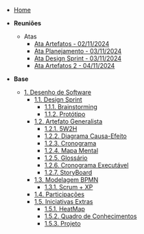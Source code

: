 <!-- docs/_sidebar.md -->

- [Home](/)


- **Reuniões**
  - Atas
    - [Ata Artefatos - 02/11/2024](/Atas/atas.md)
    - [Ata Planejamento - 03/11/2024](/Atas/ata_planejamento.md)
    - [Ata Design Sprint - 03/11/2024](/Atas/ata_designsprint.md)
    - [Ata Artefatos 2 - 04/11/2024](/Atas/Ata_gp1_3.md)

- **Base**
  - [1. Desenho de Software](/Base/1.Base.md)
    - [1.1. Design Sprint](/DesignSprint/designsprint.md)
      - [1.1.1. Brainstorming](/DesignSprint/brainstorming.md)
      - [1.1.2. Protótipo](/DesignSprint/prototipo.md)
    - [1.2. Artefato Generalista](/Artefatos/artefato.md)
      - [1.2.1. 5W2H](/Artefatos/5w2h.md)
      - [1.2.2. Diagrama Causa-Efeito](/Artefatos/Ishikawa.md)
      - [1.2.3. Cronograma](/Artefatos/Cronograma.md)
      - [1.2.4. Mapa Mental](/Artefatos/Mapamental.md)
      - [1.2.5. Glossário](/Artefatos/Glossario.md)
      - [1.2.6. Cronograma Executável](/Artefatos/CronogramaExecutavel.md)
      - [1.2.7. StoryBoard](/Artefatos/StoryBoard.md) 
    - [1.3. Modelagem BPMN](/ModelagemBPMN/modelagem.md)
      - [1.3.1. Scrum + XP](/ModelagemBPMN/scrumxp.md)
    - [1.4. Participações](/Participacoes/participacoes.md)
    - [1.5. Iniciativas Extras](/IniciativasExtras/iniciativas.md)
      - [1.5.1. HeatMap](/IniciativasExtras/heatmap.md)
      - [1.5.2. Quadro de Conhecimentos](/IniciativasExtras/conhecimentos.md)
      - [1.5.3. Projeto](/IniciativasExtras/projeto.md)

